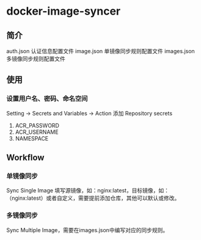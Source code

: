 # docker-image-syncer

## 简介
auth.json 认证信息配置文件
image.json 单镜像同步规则配置文件
images.json 多镜像同步规则配置文件

## 使用
### 设置用户名、密码、命名空间
Setting -> Secrets and Variables -> Action 
添加 Repository secrets
1. ACR_PASSWORD
2. ACR_USERNAME
3. NAMESPACE

## Workflow
### 单镜像同步

Sync Single Image 填写源镜像，如：nginx:latest，目标镜像，如：（nginx:latest）或者自定义，需要提前添加仓库，其他可以默认或修改。

### 多镜像同步

Sync Multiple Image，需要在images.json中编写对应的同步规则。



